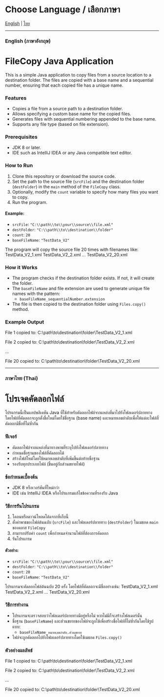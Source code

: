 # Choose Language / เลือกภาษา

[English](#english-ภาษาอังกฤษ) | [ไทย](#ภาษาไทย-thai)

---

### English (ภาษาอังกฤษ)

# FileCopy Java Application

This is a simple Java application to copy files from a source location to a destination folder. The files are copied with a base name and a sequential number, ensuring that each copied file has a unique name.

### Features
- Copies a file from a source path to a destination folder.
- Allows specifying a custom base name for the copied files.
- Generates files with sequential numbering appended to the base name.
- Supports any file type (based on file extension).

### Prerequisites
- JDK 8 or later.
- IDE such as IntelliJ IDEA or any Java compatible text editor.

### How to Run
1. Clone this repository or download the source code.
2. Set the path to the source file (`srcFile`) and the destination folder (`destFolder`) in the `main` method of the `FileCopy` class.
3. Optionally, modify the `count` variable to specify how many files you want to copy.
4. Run the program.

#### Example:
- `srcFile`: `"C:\\path\\to\\your\\source\\file.xml"`
- `destFolder`: `"C:\\path\\to\\destination\\folder"`
- `count`: `20`
- `baseFileName`: `"TestData_V2"`

The program will copy the source file 20 times with filenames like: TestData_V2_1.xml TestData_V2_2.xml ... TestData_V2_20.xml

### How it Works
- The program checks if the destination folder exists. If not, it will create the folder.
- The `baseFileName` and file extension are used to generate unique file names with the pattern:
    - `baseFileName_sequentialNumber.extension`
- The file is then copied to the destination folder using `Files.copy()` method.

### Example Output
File 1 copied to: C:\path\to\destination\folder\TestData_V2_1.xml

File 2 copied to: C:\path\to\destination\folder\TestData_V2_2.xml

...

File 20 copied to: C:\path\to\destination\folder\TestData_V2_20.xml

---

### ภาษาไทย (Thai)

# โปรเจคคัดลอกไฟล์

โปรแกรมนี้เป็นแอปพลิเคชัน Java ที่ใช้สำหรับคัดลอกไฟล์จากแหล่งที่มาไปยังโฟลเดอร์ปลายทาง โดยไฟล์ที่คัดลอกจะถูกตั้งชื่อใหม่โดยใช้ชื่อฐาน (base name) และหมายเลขลำดับเพื่อให้แต่ละไฟล์ที่คัดลอกมีชื่อที่ไม่ซ้ำกัน

### ฟีเจอร์
- คัดลอกไฟล์จากแหล่งที่มาทางพาธที่ระบุไปยังโฟลเดอร์ปลายทาง
- กำหนดชื่อฐานของไฟล์ที่คัดลอกได้
- สร้างไฟล์ใหม่โดยใช้หมายเลขลำดับที่เพิ่มขึ้นต่อท้ายชื่อฐาน
- รองรับทุกประเภทไฟล์ (ขึ้นอยู่กับส่วนขยายไฟล์)

### ข้อกำหนดเบื้องต้น
- JDK 8 หรือเวอร์ชันที่ใหม่กว่า
- IDE เช่น IntelliJ IDEA หรือโปรแกรมแก้ไขข้อความที่รองรับ Java

### วิธีการรันโปรแกรม
1. โคลนหรือดาวน์โหลดโค้ดจากที่เก็บนี้
2. ตั้งค่าพาธของไฟล์ต้นฉบับ (`srcFile`) และโฟลเดอร์ปลายทาง (`destFolder`) ในเมธอด `main` ของคลาส `FileCopy`
3. สามารถปรับค่า `count` เพื่อกำหนดจำนวนไฟล์ที่ต้องการคัดลอก
4. รันโปรแกรม

#### ตัวอย่าง:
- `srcFile`: `"C:\\path\\to\\your\\source\\file.xml"`
- `destFolder`: `"C:\\path\\to\\destination\\folder"`
- `count`: `20`
- `baseFileName`: `"TestData_V2"`

โปรแกรมจะคัดลอกไฟล์ต้นฉบับ 20 ครั้ง โดยไฟล์ที่คัดลอกจะมีชื่ออย่างเช่น: TestData_V2_1.xml TestData_V2_2.xml ... TestData_V2_20.xml

### วิธีการทำงาน
- โปรแกรมจะตรวจสอบว่าโฟลเดอร์ปลายทางมีอยู่หรือไม่ หากไม่มีก็จะสร้างโฟลเดอร์นั้น
- ชื่อฐาน (`baseFileName`) และส่วนขยายของไฟล์จะถูกใช้เพื่อสร้างชื่อไฟล์ที่ไม่ซ้ำกันโดยใช้รูปแบบ:
    - `baseFileName_หมายเลขลำดับ.ส่วนขยาย`
- ไฟล์จะถูกคัดลอกไปยังโฟลเดอร์ปลายทางโดยใช้เมธอด `Files.copy()`

### ตัวอย่างผลลัพธ์
File 1 copied to: C:\path\to\destination\folder\TestData_V2_1.xml

File 2 copied to: C:\path\to\destination\folder\TestData_V2_2.xml

...

File 20 copied to: C:\path\to\destination\folder\TestData_V2_20.xml
